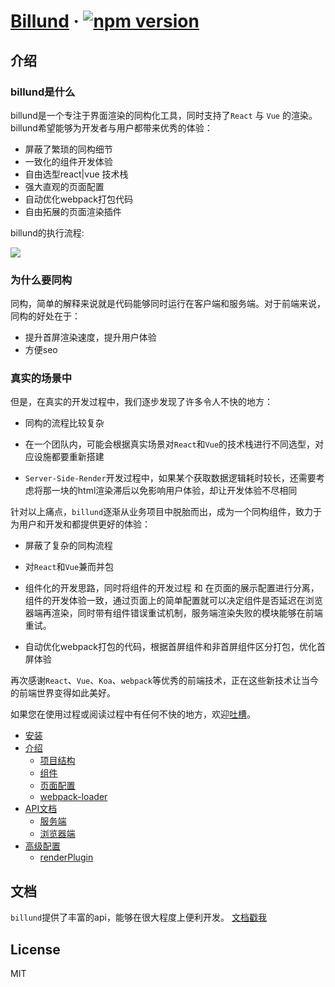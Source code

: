 # [Billund](https://github.com/robinleej/billund) &middot; [![npm version](https://badge.fury.io/js/billund.svg)](https://badge.fury.io/js/billund)

## 介绍

### billund是什么

billund是一个专注于界面渲染的同构化工具，同时支持了`React` 与 `Vue` 的渲染。billund希望能够为开发者与用户都带来优秀的体验：

- 屏蔽了繁琐的同构细节
- 一致化的组件开发体验
- 自由选型react|vue 技术栈
- 强大直观的页面配置
- 自动优化webpack打包代码
- 自由拓展的页面渲染插件

billund的执行流程:

![](https://p0.meituan.net/dpnewvc/d2f61a0f7f5c261990a01240f7cb514183589.png)

### 为什么要同构

同构，简单的解释来说就是代码能够同时运行在客户端和服务端。对于前端来说，同构的好处在于：

- 提升首屏渲染速度，提升用户体验
- 方便seo

### 真实的场景中

但是，在真实的开发过程中，我们逐步发现了许多令人不快的地方：

- 同构的流程比较复杂

- 在一个团队内，可能会根据真实场景对`React`和`Vue`的技术栈进行不同选型，对应设施都要重新搭建

- `Server-Side-Render`开发过程中，如果某个获取数据逻辑耗时较长，还需要考虑将那一块的html渲染滞后以免影响用户体验，却让开发体验不尽相同

针对以上痛点，`billund`逐渐从业务项目中脱胎而出，成为一个同构组件，致力于为用户和开发和都提供更好的体验：

- 屏蔽了复杂的同构流程

- 对`React`和`Vue`兼而并包

- 组件化的开发思路，同时将组件的开发过程 和 在页面的展示配置进行分离，组件的开发体验一致，通过页面上的简单配置就可以决定组件是否延迟在浏览器端再渲染，同时带有组件错误重试机制，服务端渲染失败的模块能够在前端重试。

- 自动优化webpack打包的代码，根据首屏组件和非首屏组件区分打包，优化首屏体验

再次感谢`React`、`Vue`、`Koa`、`webpack`等优秀的前端技术，正在这些新技术让当今的前端世界变得如此美好。

如果您在使用过程或阅读过程中有任何不快的地方，欢迎[吐槽](https://github.com/robinleej/billund/issues)。

* [安装](https://robinleej.gitbooks.io/billund-books/content/chapter1/)
* [介绍](https://robinleej.gitbooks.io/billund-books/content/chapter2/)
    * [项目结构](https://robinleej.gitbooks.io/billund-books/content/chapter2/project-config.html)
    * [组件](https://robinleej.gitbooks.io/billund-books/content/chapter2/widget.html)
    * [页面配置](https://robinleej.gitbooks.io/billund-books/content/chapter2/page.html)
    * [webpack-loader](https://robinleej.gitbooks.io/billund-books/content/chapter2/loader.html)
* [API文档](https://robinleej.gitbooks.io/billund-books/content/chapter3/)
    * [服务端](https://robinleej.gitbooks.io/billund-books/content/chapter3/server-api.html)
    * [浏览器端](https://robinleej.gitbooks.io/billund-books/content/chapter3/browser-api.html)
* [高级配置](https://robinleej.gitbooks.io/billund-books/content/chapter4/)
    * [renderPlugin](https://robinleej.gitbooks.io/billund-books/content/chapter4/renderplugin.html)

## 文档

`billund`提供了丰富的api，能够在很大程度上便利开发。
[文档戳我](https://robinleej.gitbooks.io/billund-books/content/)

## License

MIT



